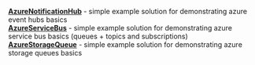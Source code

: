 **[AzureNotificationHub](https://github.com/AzureUA/Community-2015-02-05/tree/master/AzureNotificationHub)** - simple example solution for demonstrating azure event hubs basics   
**[AzureServiceBus](https://github.com/AzureUA/Community-2015-02-05/tree/master/AzureServiceBus)** - simple example solution for demonstrating azure service bus basics (queues + topics and subscriptions)   
**[AzureStorageQueue](https://github.com/AzureUA/Community-2015-02-05/tree/master/AzureStorageQueue)** - simple example solution for demonstrating azure storage queues basics   
